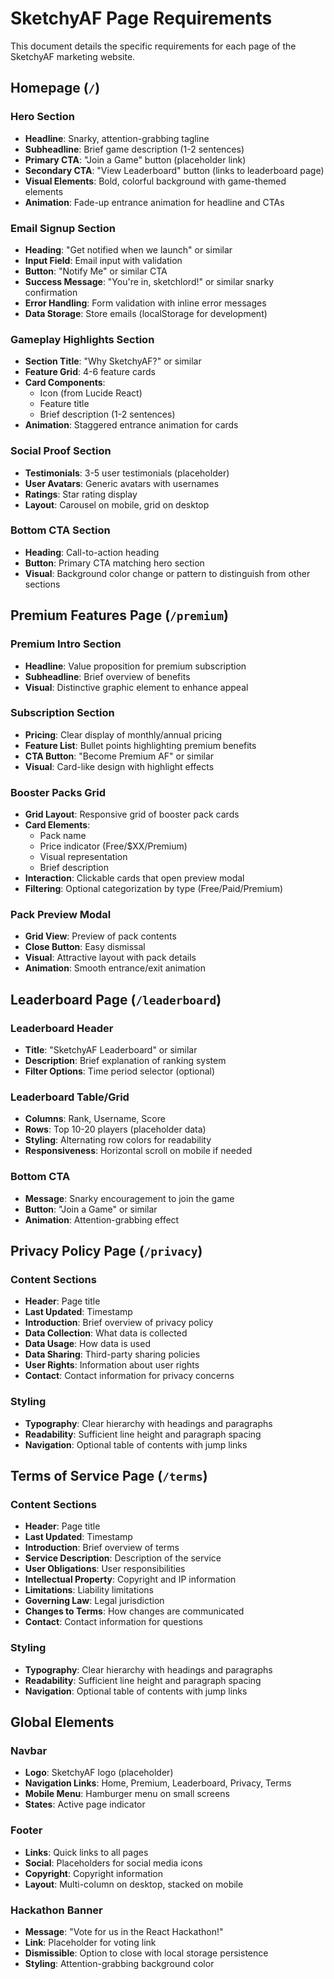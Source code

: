 # SketchyAF Page Requirements

This document details the specific requirements for each page of the SketchyAF marketing website.

## Homepage (`/`)

### Hero Section
- **Headline**: Snarky, attention-grabbing tagline
- **Subheadline**: Brief game description (1-2 sentences)
- **Primary CTA**: "Join a Game" button (placeholder link)
- **Secondary CTA**: "View Leaderboard" button (links to leaderboard page)
- **Visual Elements**: Bold, colorful background with game-themed elements
- **Animation**: Fade-up entrance animation for headline and CTAs

### Email Signup Section
- **Heading**: "Get notified when we launch" or similar
- **Input Field**: Email input with validation
- **Button**: "Notify Me" or similar CTA
- **Success Message**: "You're in, sketchlord!" or similar snarky confirmation
- **Error Handling**: Form validation with inline error messages
- **Data Storage**: Store emails (localStorage for development)

### Gameplay Highlights Section
- **Section Title**: "Why SketchyAF?" or similar
- **Feature Grid**: 4-6 feature cards
- **Card Components**:
  - Icon (from Lucide React)
  - Feature title
  - Brief description (1-2 sentences)
- **Animation**: Staggered entrance animation for cards

### Social Proof Section
- **Testimonials**: 3-5 user testimonials (placeholder)
- **User Avatars**: Generic avatars with usernames
- **Ratings**: Star rating display
- **Layout**: Carousel on mobile, grid on desktop

### Bottom CTA Section
- **Heading**: Call-to-action heading
- **Button**: Primary CTA matching hero section
- **Visual**: Background color change or pattern to distinguish from other sections

## Premium Features Page (`/premium`)

### Premium Intro Section
- **Headline**: Value proposition for premium subscription
- **Subheadline**: Brief overview of benefits
- **Visual**: Distinctive graphic element to enhance appeal

### Subscription Section
- **Pricing**: Clear display of monthly/annual pricing
- **Feature List**: Bullet points highlighting premium benefits
- **CTA Button**: "Become Premium AF" or similar
- **Visual**: Card-like design with highlight effects

### Booster Packs Grid
- **Grid Layout**: Responsive grid of booster pack cards
- **Card Elements**:
  - Pack name
  - Price indicator (Free/$XX/Premium)
  - Visual representation
  - Brief description
- **Interaction**: Clickable cards that open preview modal
- **Filtering**: Optional categorization by type (Free/Paid/Premium)

### Pack Preview Modal
- **Grid View**: Preview of pack contents
- **Close Button**: Easy dismissal
- **Visual**: Attractive layout with pack details
- **Animation**: Smooth entrance/exit animation

## Leaderboard Page (`/leaderboard`)

### Leaderboard Header
- **Title**: "SketchyAF Leaderboard" or similar
- **Description**: Brief explanation of ranking system
- **Filter Options**: Time period selector (optional)

### Leaderboard Table/Grid
- **Columns**: Rank, Username, Score
- **Rows**: Top 10-20 players (placeholder data)
- **Styling**: Alternating row colors for readability
- **Responsiveness**: Horizontal scroll on mobile if needed

### Bottom CTA
- **Message**: Snarky encouragement to join the game
- **Button**: "Join a Game" or similar
- **Animation**: Attention-grabbing effect

## Privacy Policy Page (`/privacy`)

### Content Sections
- **Header**: Page title
- **Last Updated**: Timestamp
- **Introduction**: Brief overview of privacy policy
- **Data Collection**: What data is collected
- **Data Usage**: How data is used
- **Data Sharing**: Third-party sharing policies
- **User Rights**: Information about user rights
- **Contact**: Contact information for privacy concerns

### Styling
- **Typography**: Clear hierarchy with headings and paragraphs
- **Readability**: Sufficient line height and paragraph spacing
- **Navigation**: Optional table of contents with jump links

## Terms of Service Page (`/terms`)

### Content Sections
- **Header**: Page title
- **Last Updated**: Timestamp
- **Introduction**: Brief overview of terms
- **Service Description**: Description of the service
- **User Obligations**: User responsibilities
- **Intellectual Property**: Copyright and IP information
- **Limitations**: Liability limitations
- **Governing Law**: Legal jurisdiction
- **Changes to Terms**: How changes are communicated
- **Contact**: Contact information for questions

### Styling
- **Typography**: Clear hierarchy with headings and paragraphs
- **Readability**: Sufficient line height and paragraph spacing
- **Navigation**: Optional table of contents with jump links

## Global Elements

### Navbar
- **Logo**: SketchyAF logo (placeholder)
- **Navigation Links**: Home, Premium, Leaderboard, Privacy, Terms
- **Mobile Menu**: Hamburger menu on small screens
- **States**: Active page indicator

### Footer
- **Links**: Quick links to all pages
- **Social**: Placeholders for social media icons
- **Copyright**: Copyright information
- **Layout**: Multi-column on desktop, stacked on mobile

### Hackathon Banner
- **Message**: "Vote for us in the React Hackathon!"
- **Link**: Placeholder for voting link
- **Dismissible**: Option to close with local storage persistence
- **Styling**: Attention-grabbing background color